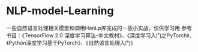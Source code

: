 # NLP-model-Learning

一些自然语言处理相关模型和调用HanLp库完成的一些小实战，仅供学习用
参考书目：《TensorFlow 2.0 深度学习算法-中文教材》、《深度学习入门之PyTorch》、《Python深度学习基于PyTorch》、《自然语言处理入门》
